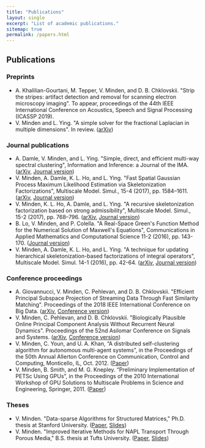 ```yaml
---
title: "Publications"
layout: single
excerpt: "List of academic publications."
sitemap: true
permalink: /papers.html
---
```



## Publications

### Preprints
- A. Khalilian-Gourtani, M. Tepper, V. Minden, and D. B. Chklovskii.  "Strip the stripes: artifact detection and removal for scanning electron microscopy imaging".  To appear, proceedings of the 44th IEEE International Conference on Acoustics, Speech and Signal Processing (ICASSP 2019).
- V. Minden and L. Ying.  "A simple solver for the fractional Laplacian in multiple dimensions".  In review. ([arXiv](https://arxiv.org/abs/1802.03770))

### Journal publications
- A. Damle, V. Minden, and L. Ying.  "Simple, direct, and efficient multi-way spectral clustering", Information and Inference: a Journal of the IMA. ([arXiv](https://arxiv.org/abs/1609.08251), [Journal version](https://academic.oup.com/imaiai/advance-article-abstract/doi/10.1093/imaiai/iay008/5045955))
- V. Minden, A. Damle, K. L. Ho, and L. Ying.  "Fast Spatial Gaussian Process Maximum Likelihood Estimation via Skeletonization Factorizations", Multiscale Model. Simul., 15-4 (2017), pp. 1584–1611. ([arXiv](https://arxiv.org/abs/1603.08057), [Journal version](https://doi.org/10.1137/17M1116477))
- V. Minden, K. L. Ho, A. Damle, and L. Ying.  "A recursive skeletonization factorization based on strong admissibility", Multiscale Model. Simul., 15-2 (2017), pp. 768–796. ([arXiv](https://arxiv.org/abs/1609.08130), [Journal version](http://dx.doi.org/10.1137/16M1095949))
- B. Lo, V. Minden, and P. Colella. "A Real-Space Green's Function Method for the Numerical Solution of Maxwell's Equations", Communications in Applied Mathematics and Computational Science 11-2 (2016), pp. 143-170. ([Journal version](https://doi.org/10.2140/camcos.2016.11.143))
- V. Minden, A. Damle, K. L. Ho, and L. Ying. "A technique for updating hierarchical skeletonization-based factorizations of integral operators", Multiscale Model. Simul. 14-1 (2016), pp. 42-64. ([arXiv](https://arxiv.org/abs/1411.5706), [Journal version](http://dx.doi.org/10.1137/15M1024500))

### Conference proceedings
- A. Giovannucci, V. Minden, C. Pehlevan, and D. B. Chklovskii. "Efficient Principal Subspace Projection of Streaming Data Through Fast Similarity Matching". Proceedings of the 2018 IEEE International Conference on Big Data. ([arXiv](http://arxiv.org/abs/1808.02083), [Conference version](https://ieeexplore.ieee.org/document/8622026))
- V. Minden, C. Pehlevan, and D. B. Chklovskii.  "Biologically Plausible Online Principal Component Analysis Without Recurrent Neural Dynamics".  Proceedings of the 52nd Asilomar Conference on Signals and Systems. ([arXiv](https://arxiv.org/abs/1810.06966), [Conference version](https://ieeexplore.ieee.org/document/8645109))
- V. Minden, C. Youn, and U. A. Khan, “A distributed self-clustering algorithm for autonomous multi-agent systems”, in the Proceedings of the 50th Annual Allerton Conference on Communication, Control and Computing, Monticello, IL, Oct. 2012. ([Paper](docs/selfclustering.pdf))
- V. Minden, B. Smith, and M. G. Knepley. “Preliminary Implementation of PETSc Using GPUs”, in the Proceedings of the 2010 International Workshop of GPU Solutions to Multiscale Problems in Science and Engineering, Springer, 2011. ([Paper](docs/gpus.pdf))

### Theses
- V. Minden. "Data-sparse Algorithms for Structured Matrices," Ph.D. thesis at Stanford University. ([Paper](docs/minden_thesis_2017.pdf), [Slides](docs/minden_defense.pdf))
- V. Minden. "Improved Iterative Methods for NAPL Transport Through Porous Media," B.S. thesis at Tufts University. ([Paper](docs/mindenthesis.pdf), [Slides](docs/thesisslides.pdf))
